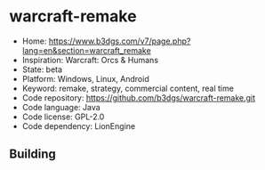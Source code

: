 # warcraft-remake

- Home: https://www.b3dgs.com/v7/page.php?lang=en&section=warcraft_remake
- Inspiration: Warcraft: Orcs & Humans
- State: beta
- Platform: Windows, Linux, Android
- Keyword: remake, strategy, commercial content, real time
- Code repository: https://github.com/b3dgs/warcraft-remake.git
- Code language: Java
- Code license: GPL-2.0
- Code dependency: LionEngine

## Building
